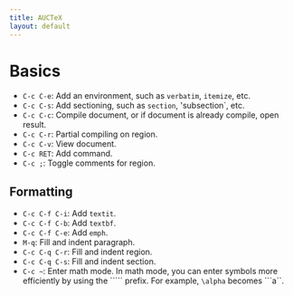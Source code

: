 ```yaml
---
title: AUCTeX
layout: default
---
```



# Basics

- `C-c C-e`: Add an environment, such as `verbatim`, `itemize`, etc.
- `C-c C-s`: Add sectioning, such as `section`, 'subsection`, etc.
- `C-c C-c`: Compile document, or if document is already compile, open
result.
- `C-c C-r`: Partial compiling on region.
- `C-c C-v`: View document.
- `C-c RET`: Add command.
- `C-c ;`: Toggle comments for region.

## Formatting

- `C-c C-f C-i`: Add `textit`.
- `C-c C-f C-b`: Add `textbf`.
- `C-c C-f C-e`: Add `emph`.
- `M-q`: Fill and indent paragraph.
- `C-c C-q C-r`: Fill and indent region.
- `C-c C-q C-s`: Fill and indent section.
- `C-c ~`: Enter math mode.  In math mode, you can enter symbols more
  efficiently by using the ````` prefix.  For example, `\alpha`
  becomes ```a``.
